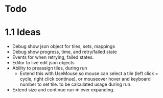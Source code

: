 # Todo

# 1.1 Ideas
- Debug show json object for tiles, sets, mappings
- Debug show progress, time, and retry/failed state
- Events for when retrying, failed states.
- Editor to live edit json objects
- Ability to preassign tiles, during run
  - Extend this with UseMouse so mouse can select a tile (left click = cycle, right click continue), or mouseover hover and keyboard number to set tile.
to be calculated usage during run.
- Extend size and continue run => ever expanding.